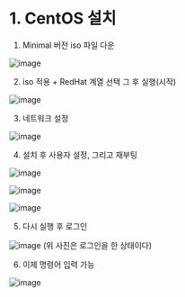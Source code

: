 # 1. CentOS 설치

1)  Minimal 버전 iso 파일 다운

![image](https://user-images.githubusercontent.com/108641325/193030748-9d644263-d3e6-4d71-91c6-0e7f4d71e701.png)

2) iso 적용 + RedHat 계열 선택 그 후 실행(시작)

![image](https://user-images.githubusercontent.com/108641325/193030810-9798398f-bb86-4e92-833c-6cec28873acb.png)

3) 네트워크 설정

![image](https://user-images.githubusercontent.com/108641325/193030868-33aeec90-fa4a-4e16-897c-64f393219985.png)

4) 설치 후 사용자 설정, 그리고 재부팅

![image](https://user-images.githubusercontent.com/108641325/193030936-7d2c19cb-06d1-4f04-a221-6244253dea64.png)

![image](https://user-images.githubusercontent.com/108641325/193030964-76cf6a0b-8d38-47e1-b2f6-957dbd1ade10.png)

![image](https://user-images.githubusercontent.com/108641325/193030979-4dd7ff97-d2d0-4bf8-bc39-195f8ea1f116.png)

5) 다시 실행 후 로그인

![image](https://user-images.githubusercontent.com/108641325/193031028-f5736288-f92b-49ee-8f6d-7a45516bb470.png)
(위 사진은 로그인을 한 상태이다)

6) 이제 명령어 입력 가능

![image](https://user-images.githubusercontent.com/108641325/193031118-fa99c3b2-2a5d-4d54-90b6-97692a576b84.png)

